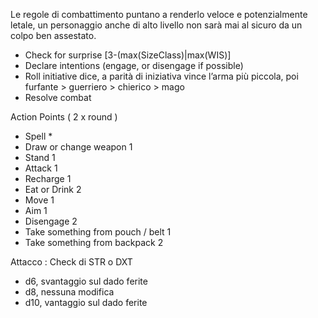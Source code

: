 Le regole di combattimento puntano a renderlo veloce e potenzialmente letale, un personaggio anche di alto livello non sarà mai al sicuro da un colpo ben assestato.


- Check for surprise [3-(max(SizeClass)|max(WIS)]
- Declare intentions (engage, or disengage if possible)
- Roll initiative dice, a parità di iniziativa vince l’arma più piccola,  poi furfante > guerriero > chierico > mago
- Resolve combat 

Action Points ( 2 x round )
- Spell *
- Draw or change weapon 1
- Stand 1
- Attack 1
- Recharge 1
- Eat or Drink 2
- Move 1 
- Aim 1
- Disengage 2
- Take something from pouch / belt 1
- Take something from backpack 2

Attacco : Check di STR o DXT
- d6, svantaggio sul dado ferite
- d8, nessuna modifica
- d10, vantaggio sul dado ferite
